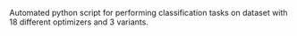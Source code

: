 Automated python script for performing classification tasks on dataset with 18 different optimizers and 3 variants.
